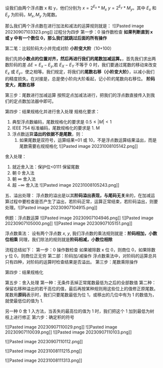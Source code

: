 设我们由两个浮点数 x 和 y，他们分别为 $x=2^{E_{x}}*M_{x}$
$y=2^{E_{y}}*M_{y}$。其中 $E_{x}$ 和 $E_{y}$ 为阶码，$M_{x},M_{y}$ 为尾数。

那么我们两个浮点数在进行加法和减法的运算规则就是：
![[Pasted image 20230907103323.png]]
过程分为四步
第一步：0 操作数检查
**如果判断直到 x 或 y 中有一个数位 0，那么我们就跳过后面的所有操作**

第二笔：比较阶码大小并完成对阶
**小阶变大阶**（10+100）

我们先把**小数点的位置对齐，然后再进行我们的尾数加减运算。**，首先我们求出两数阶码的差 $ΔE=E_{x}-E_{y}$,若 $E_{X}-E_{Y}$ 不等于 0 时，我们要通过尾数的移动来改变 $E_{x}$ 或 $E_{y}$，使之相等。我们规定，将我们的**尾数右移（小阶变大阶）**，以减小我们的精度损失。在对接是，总是使小阶向大阶看起，记小阶的尾数向右移位。
**阶码变大，尾数右移**

第三步：尾数进行加减运算
按照定点加减法进行，把我们的浮点数直接传入到我们的定点数加法器中即可。

第四步：结果规格化并进行舍入处理
规格化要求：
1. 典型浮点数编码，尾数规格化的要求是 $0.5\leq |M|<1$
2. IEEE 754 标准编码，尾数规格化的要求是 1. M
3. 浮点数运算**溢出的依据不是尾数**，则：
	1. 如果尾数是双符号，运算结果=01 或 10，不是浮点数运算结果溢出，而是尾数需要右规规格化
![[Pasted image 20231008105142.png]]

舍入处理：
1. 就近舍入法：保护位<0111 保留尾数
2. 朝 0 舍入法
3. 朝 $\infty$ 舍入法
4. 超 $-\infty$ 舍入法
![[Pasted image 20231008105243.png]]


五、溢出处理：
浮点数的溢出是以其**阶码溢出表现，与尾码无关**来的，在加减运算过程中要检查是否产生了溢出，若阶码正常，运算正常结束，若阶码溢出，则要处理。![[Pasted image 20230907104915.png]]



例题：浮点数运算
![[Pasted image 20230907104946.png]]
![[Pasted image 20230907105000.png]]
![[Pasted image 20230907105151.png]]


浮点数乘法：
设有两个浮点数 $x$, $y$, 我们浮点数的乘法规则就是：**阶码相加，小数位相乘**
同理，我们除法的规则就是**阶码相减，小数位相除**

流程总结如下：
第一步：0 操作数检查
如果被除数 x 位 0，则商位 0，如果除数 y 位 0，则商位正无穷
第二部：阶码加/减操作
浮点数乘法中，对阶码的运算总共只有四种，对阶码的运算时检查结果是否溢出。
第三步：尾数乘除操作

第四步：结果规格化

第五步：舍入处理
第一种：无条件丢掉正常尾数最低为之后的全部数值
第二种：保留右移种溢出的若干高位的值，最后再按某种规则用这些位上的值修正原尾数。尾数用**原码**表示时，我们只要尾数最低为位 1，或移出的几位中有为 1 的数值为，就使最低位的值为 1.

另一种 0 舍 1 入方法，当丢失的最高位的值为 1 时，我们把这个 1 加到最低为树枝上进行修正
第六步：确定积的符号

![[Pasted image 20230907110029.png]]
![[Pasted image 20230907110039.png]]
![[Pasted image 20230907110103.png]]

![[Pasted image 20230907110112.png]]


![[Pasted image 20231008111215.png]]

![[Pasted image 20231008111313.png]]
